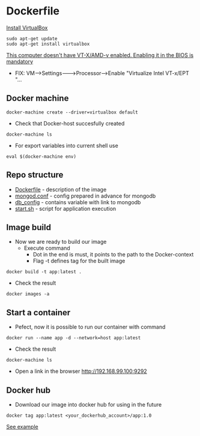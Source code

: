 # Dockerfile

[Install VirtualBox](https://phoenixnap.com/kb/install-virtualbox-on-ubuntu)

```
sudo apt-get update
sudo apt-get install virtualbox
```

[This computer doesn't have VT-X/AMD-v enabled. Enabling it in the BIOS is mandatory](https://github.com/docker/machine/issues/4271)

* FIX: VM-->Settings--->Processor-->Enable "Virtualize Intel VT-x/EPT "...

## Docker machine

```
docker-machine create --driver=virtualbox default
```

- Check that Docker-host succesfully created

```
docker-machine ls
```

- For export variables into current shell use

```
eval $(docker-machine env)
```

## Repo structure

- [Dockerfile](Dockerfile) - description of the image
- [mongod.conf](mongod.conf) - config prepared in advance for mongodb
- [db_config](db_config) - contains variable with link to mongodb
- [start.sh](start.sh) - script for application execution

## Image build

- Now we are ready to build our image
  - Execute command
    - Dot in the end is must, it points to the path to the Docker-context
    - Flag -t defines tag for the built image
  
```
docker build -t app:latest .
```

- Check the result

```
docker images -a
```

## Start a container

- Pefect, now it is possible to run our container with command

```
docker run --name app -d --network=host app:latest
```

- Check the result

```
docker-machine ls
```

* Open a link in the browser
http://192.168.99.100:9292

## Docker hub

- Download our image into docker hub for using in the future

```
docker tag app:latest <your_dockerhub_account>/app:1.0
```

[See example](https://hub.docker.com/repository/docker/rhinock/app/general)